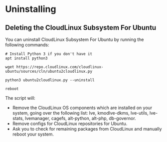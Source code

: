 # Uninstalling

## Deleting the CloudLinux Subsystem For Ubuntu

You can uninstall CloudLinux Subsystem For Ubuntu by running the following commands:

```shell
# Install Python 3 if you don't have it
apt install python3
```

```shell
wget https://repo.cloudlinux.com/cloudlinux-ubuntu/sources/cln/ubuntu2cloudlinux.py
```

```shell
python3 ubuntu2cloudlinux.py --uninstall
```

```shell
reboot
```

The script will:

* Remove the CloudLinux OS components which are installed on your system, going over the following list: lve, kmodlve-dkms, lve-utils, lve-stats, lvemanager, cagefs, alt-python, alt-php, db-governor.
* Remove configs for CloudLinux repositories for Ubuntu.
* Ask you to check for remaining packages from CloudLinux and manually reboot your system.
